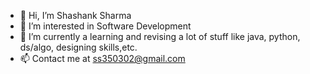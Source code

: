 - 👋 Hi, I’m Shashank Sharma
- 👀 I’m interested in Software Development
- 🌱 I’m currently a learning and revising a lot of stuff like java, python, ds/algo, designing skills,etc.
- 📫 Contact me at ss350302@gmail.com

<!---
Shashankok/Shashankok is a ✨ special ✨ repository because its `README.md` (this file) appears on your GitHub profile.
You can click the Preview link to take a look at your changes.
--->

